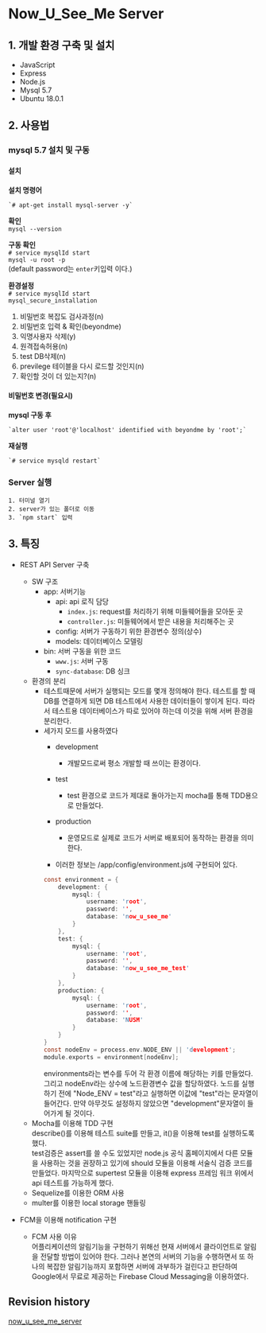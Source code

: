 # Now_U_See_Me Server

## 1. 개발 환경 구축 및 설치  
 - JavaScript
 - Express
 - Node.js
 - Mysql 5.7
 - Ubuntu 18.0.1  
   
## 2. 사용법  
  
### mysql 5.7 설치 및 구동

#### 설치  
  
**설치 명령어**  
  
	`# apt-get install mysql-server -y`  
  
**확인**    
	`mysql --version`    
    
**구동 확인**    
	`# service mysqlId start`  
	`mysql -u root -p`    
	(default password는 `enter`키입력 이다.)  
  
**환경설정**  
	`# service mysqlId start`  
	`mysql_secure_installation`    

1. 비밀번호 복잡도 검사과정(n)  
2. 비밀번호 입력 & 확인(beyondme)  
3. 익명사용자 삭제(y)  
4. 원격접속허용(n)  
5. test DB삭제(n)  
6. previlege 테이블을 다시 로드할 것인지(n)  
7. 확인할 것이 더 있는지?(n)  
   
#### 비밀번호 변경(필요시)  
  
**mysql 구동 후**  
  
	`alter user 'root'@'localhost' identified with beyondme by 'root';`  

**재실행**  
  
	`# service mysqld restart`    
  
### Server 실행  
  
	1. 터미널 열기  
	2. server가 있는 폴더로 이동  
	3. `npm start` 입력  
    
## 3. 특징  
  
- REST API Server 구축
    - SW 구조
        - app: 서버기능
            - api: api 로직 담당
                - `index.js`: request를 처리하기 위해 미들웨어들을 모아둔 곳
                - `controller.js`: 미들웨어에서 받은 내용을 처리해주는 곳
            - config: 서버가 구동하기 위한 환경변수 정의(상수)
            - models: 데이터베이스 모델링
        - bin: 서버 구동을 위한 코드
            - `www.js`: 서버 구동
            - `sync-database`: DB 싱크
    - 환경의 분리
        - 테스트때문에 서버가 실행되는 모드를 몇개 정의해야 한다. 테스트를 할 때 DB를 연결하게 되면 DB 테스트에서 사용한 데이터들이 쌓이게 된다. 따라서 테스트용 데이터베이스가 따로 있어야 하는데 이것을 위해 서버 환경을 분리한다.
        - 세가지 모드를 사용하였다
            - development
                - 개발모드로써 평소 개발할 때 쓰이는 환경이다.
            - test
                - test 환경으로 코드가 제대로 돌아가는지 mocha를 통해 TDD용으로 만들었다.
            - production
                - 운영모드로 실제로 코드가 서버로 배포되어 동작하는 환경을 의미한다.
                
            - 이러한 정보는 /app/config/environment.js에 구현되어 있다.
            ```c
            const environment = {
                development: {
                    mysql: {
                        username: 'root',
                        password: '',
                        database: 'now_u_see_me'
                    }
                },
                test: {
                    mysql: {
                        username: 'root',
                        password: '',
                        database: 'now_u_see_me_test'
                    }
                },
                production: {
                    mysql: {
                        username: 'root',
                        password: '',
                        database: 'NUSM'
                    }
                }
            }
            const nodeEnv = process.env.NODE_ENV || 'development';
            module.exports = environment[nodeEnv];
            ```  
            environments라는 변수를 두어 각 환경 이름에 해당하는 키를 만들었다. 그리고 nodeEnv라는 상수에 노드환경변수 값을 할당하였다. 노드를 실행하기 전에 "Node_ENV = test"라고 실행하면 이값에 "test"라는 문자열이 들어간다. 만약 아무것도 설정하지 않았으면 "development"문자열이 들어가게 될 것이다.
    - Mocha를 이용해 TDD 구현  
        describe()를 이용해 테스트 suite를 만들고, it()을 이용해 test를 실행하도록 했다.   
        test검증은 assert를 쓸 수도 있었지만 node.js 공식 홈페이지에서 다른 모듈을 사용하는 것을 권장하고 있기에 should 모듈을 이용해 서술식 검증 코드를 만들었다. 마지막으로 supertest 모듈을 이용해 express 프레임 워크 위에서 api 테스트를 가능하게 했다.
    - Sequelize를 이용한 ORM 사용
    - multer를 이용한 local storage 핸들링
    
- FCM을 이용해 notification 구현
    - FCM 사용 이유  
        어플리케이션의 알림기능을 구현하기 위해선 현재 서버에서 클라이언트로 알림을 전달할 방법이 있어야 한다. 
        그러나 본연의 서버의 기능을 수행하면서 또 하나의 복잡한 알림기능까지 포함하면 서버에 과부하가 걸린다고 판단하여 Google에서 무료로 제공하는 Firebase Cloud Messaging을 이용하였다.
    
	
       
## Revision history    
  
[now_u_see_me_server](https://github.com/kiryun/now_u_see_me_server)
